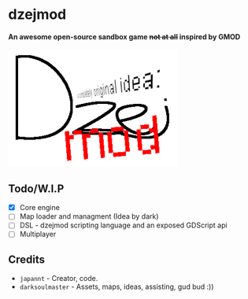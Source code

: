 # dzejmod
#### An awesome open-source sandbox game ~~not at all~~ inspired by GMOD

![awesome logo](/mat/ui/github_logo.png)

## Todo/W.I.P
- [x] Core engine
- [ ] Map loader and managment (Idea by dark)
- [ ] DSL - dzejmod scripting language and an exposed GDScript api
- [ ] Multiplayer

## Credits
- `japannt` - Creator, code.
- `darksoulmaster` - Assets, maps, ideas, assisting, gud bud :))